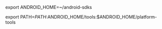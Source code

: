 export ANDROID_HOME=~/android-sdks 

export PATH=${PATH}:$ANDROID_HOME/tools:$ANDROID_HOME/platform-tools
